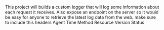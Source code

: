 This project will builds a custom logger that will log some information about each request it receives. 
Also expose an endpoint on the server so it would be easy for anyone to retrieve the latest log data from the web.
make sure to include this headers 
Agent
Time
Method
Resource
Version
Status